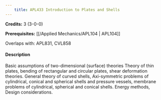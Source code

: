 ```yaml
---
    title: APL433 Introduction to Plates and Shells
---
```

**Credits:** 3 (3-0-0)



**Prerequisites:** [[/Applied Mechanics/APL104 | APL104]]

Overlaps with: APL831, CVL858

#### Description 
Basic assumptions of two-dimensional (surface) theories Theory of thin plates, bending of rectangular and circular plates, shear deformation theories. General theory of curved shells, Axi-symmetric problems of cylindrical, conical and spherical shells and pressure vessels, membrane problems of cylindrical, spherical and conical shells. Energy methods, Design considerations.